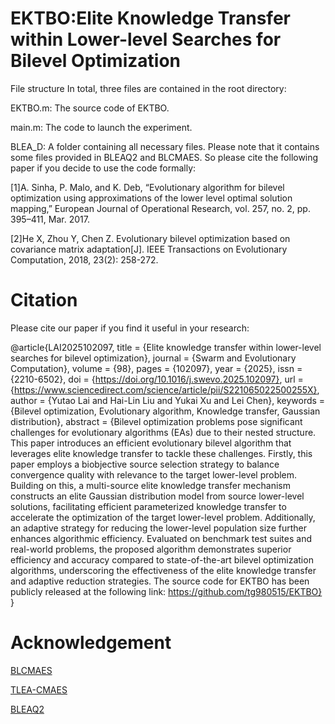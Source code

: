 # EKTBO:Elite Knowledge Transfer within Lower-level Searches for Bilevel Optimization

File structure
In total, three files are contained in the root directory:

EKTBO.m: The source code of EKTBO.


main.m: The code to launch the experiment.


BLEA_D: A folder containing all necessary files. Please note that it contains some files provided in BLEAQ2 and BLCMAES. So please cite the following paper if you decide to use the code formally: 

[1]A. Sinha, P. Malo, and K. Deb, “Evolutionary algorithm for bilevel optimization using approximations of the lower level optimal solution mapping,” European Journal of Operational Research, vol. 257, no. 2, pp. 395–411, Mar. 2017. 

[2]He X, Zhou Y, Chen Z. Evolutionary bilevel optimization based on covariance matrix adaptation[J]. IEEE Transactions on Evolutionary Computation, 2018, 23(2): 258-272.

# Citation
Please cite our paper if you find it useful in your research:

@article{LAI2025102097,
title = {Elite knowledge transfer within lower-level searches for bilevel optimization},
journal = {Swarm and Evolutionary Computation},
volume = {98},
pages = {102097},
year = {2025},
issn = {2210-6502},
doi = {https://doi.org/10.1016/j.swevo.2025.102097},
url = {https://www.sciencedirect.com/science/article/pii/S221065022500255X},
author = {Yutao Lai and Hai-Lin Liu and Yukai Xu and Lei Chen},
keywords = {Bilevel optimization, Evolutionary algorithm, Knowledge transfer, Gaussian distribution},
abstract = {Bilevel optimization problems pose significant challenges for evolutionary algorithms (EAs) due to their nested structure. This paper introduces an efficient evolutionary bilevel algorithm that leverages elite knowledge transfer to tackle these challenges. Firstly, this paper employs a biobjective source selection strategy to balance convergence quality with relevance to the target lower-level problem. Building on this, a multi-source elite knowledge transfer mechanism constructs an elite Gaussian distribution model from source lower-level solutions, facilitating efficient parameterized knowledge transfer to accelerate the optimization of the target lower-level problem. Additionally, an adaptive strategy for reducing the lower-level population size further enhances algorithmic efficiency. Evaluated on benchmark test suites and real-world problems, the proposed algorithm demonstrates superior efficiency and accuracy compared to state-of-the-art bilevel optimization algorithms, underscoring the effectiveness of the elite knowledge transfer and adaptive reduction strategies. The source code for EKTBO has been publicly released at the following link: https://github.com/tg980515/EKTBO}
}
# Acknowledgement
[BLCMAES](https://github.com/hxyokokok/BLCMAES)

[TLEA-CMAES](https://github.com/gdutcislab/TLEA-bilevel)

[BLEAQ2](https://github.com/msu-coinlab/BLEAQ2)
